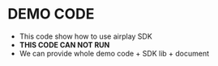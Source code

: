 # DEMO CODE 

* This code show how to use airplay SDK        
* **THIS CODE CAN NOT RUN**          
* We can provide whole demo code + SDK lib + document                 

 
